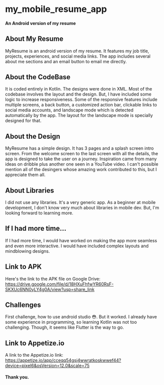 # my_mobile_resume_app
#### An Android version of my resume

## About My Resume
MyResume is an android version of my resume. It features my job title, projects, experiences, and social media links. The app includes several about me sections and an email button to email me directly. 

## About the CodeBase
It is coded entirely in Kotlin. The designs were done in XML. Most of the codebase involves the layout and the design. But, I have included some logic to increase responsiveness. Some of the responsive features include multiple screens, a back button, a customized action bar, clickable links to social media accounts, and landscape mode which is detected automatically by the app. The layout for the landscape mode is specially designed for that. 

## About the Design
MyResume has a simple design. It has 3 pages and a splash screen intro screen. From the welcome screen to the last screen with all the details, the app is designed to take the user on a journey. Inspiration came from many ideas on dribble plus another one seen in a YouTube video. I can't possible mention all of the desingers whose amazing work contributed to this, but I appreciate them all. 

## About Libraries
I did not use any libraries. It's a very generic app. As a beginner at mobile development, I don't know very much about libraries in mobile dev. But, I'm looking forward to learning more. 

## If I had more time...
If I had more time, I would have worked on making the app more seamless and even more interactive. I would have included complex layouts and mindblowing designs. 

## Link to APK
Here's the link to the APK file on Google Drive:
https://drive.google.com/file/d/18HXuFhfwYR60RsF-SKXUc6NN0yLY4g0A/view?usp=share_link

## Challenges
First challenge, how to use android studio 😳. But it worked. I already have some experience in programming, so learning Kotlin was not too challenging. Though, it seems like Flutter is the way to go. 

## Link to Appetize.io
A link to the Appetize.io link:
https://appetize.io/app/cceqq54gsj4wwratkoskwwef44?device=pixel6&osVersion=12.0&scale=75

#### Thank you.
